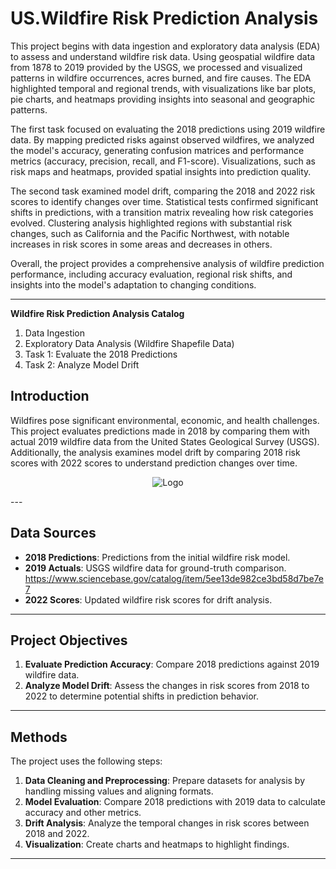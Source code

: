 # US.Wildfire Risk Prediction Analysis

This project begins with data ingestion and exploratory data analysis (EDA) to assess and understand wildfire risk data. Using geospatial wildfire data from 1878 to 2019 provided by the USGS, we processed and visualized patterns in wildfire occurrences, acres burned, and fire causes. The EDA highlighted temporal and regional trends, with visualizations like bar plots, pie charts, and heatmaps providing insights into seasonal and geographic patterns.

The first task focused on evaluating the 2018 predictions using 2019 wildfire data. By mapping predicted risks against observed wildfires, we analyzed the model's accuracy, generating confusion matrices and performance metrics (accuracy, precision, recall, and F1-score). Visualizations, such as risk maps and heatmaps, provided spatial insights into prediction quality.

The second task examined model drift, comparing the 2018 and 2022 risk scores to identify changes over time. Statistical tests confirmed significant shifts in predictions, with a transition matrix revealing how risk categories evolved. Clustering analysis highlighted regions with substantial risk changes, such as California and the Pacific Northwest, with notable increases in risk scores in some areas and decreases in others.

Overall, the project provides a comprehensive analysis of wildfire prediction performance, including accuracy evaluation, regional risk shifts, and insights into the model's adaptation to changing conditions.

---

**Wildfire Risk Prediction Analysis Catalog**

1. Data Ingestion
2. Exploratory Data Analysis (Wildfire Shapefile Data)
3. Task 1: Evaluate the 2018 Predictions
4. Task 2: Analyze Model Drift

## Introduction

Wildfires pose significant environmental, economic, and health challenges. This project evaluates predictions made in 2018 by comparing them with actual 2019 wildfire data from the United States Geological Survey (USGS). Additionally, the analysis examines model drift by comparing 2018 risk scores with 2022 scores to understand prediction changes over time.

<p align="center">
  <img src="Heat map.jpeg" alt="Logo">
</p>
---

## Data Sources

- **2018 Predictions**: Predictions from the initial wildfire risk model.
- **2019 Actuals**: USGS wildfire data for ground-truth comparison. https://www.sciencebase.gov/catalog/item/5ee13de982ce3bd58d7be7e7
- **2022 Scores**: Updated wildfire risk scores for drift analysis.

---

## Project Objectives

1. **Evaluate Prediction Accuracy**: Compare 2018 predictions against 2019 wildfire data.
2. **Analyze Model Drift**: Assess the changes in risk scores from 2018 to 2022 to determine potential shifts in prediction behavior.

---

## Methods

The project uses the following steps:
1. **Data Cleaning and Preprocessing**: Prepare datasets for analysis by handling missing values and aligning formats.
2. **Model Evaluation**: Compare 2018 predictions with 2019 data to calculate accuracy and other metrics.
3. **Drift Analysis**: Analyze the temporal changes in risk scores between 2018 and 2022.
4. **Visualization**: Create charts and heatmaps to highlight findings.

---
